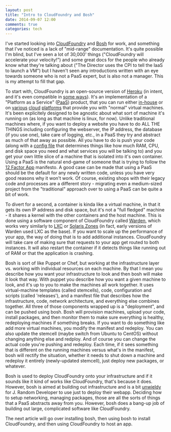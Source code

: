 ```yaml
---
layout: post
title: "Intro to CloudFoundry and Bosh"
date: 2014-09-07 12:00
comments: true
categories: tech
---
```


I've started looking into [CloudFoundry](http://cloudfoundry.org) and
[Bosh](http://bosh.cloudfoundry.org) for work, and something that I've noticed is
a lack of "mid-range" documentation. It's quite
possible I'm blind, but I've seen a lot of 30,000' things ("CloudFoundry
will accelerate your velocity!") and some great docs for the people who already
know what they're talking about ("The Director uses the CPI to tell the IaaS to
launch a VM") but I haven't seen any introductions written with an eye towards someone who
is not a PaaS expert, but is also not a manager. This is my attempt to fill
that gap.

To start with, CloudFoundry is an open-source version of [Heroku](http://heroku.com) (in intent, and
it's even compatible in [some ways](https://devcenter.heroku.com/articles/third-party-buildpacks)). It's an implementation of a "Platform as a
Service" ([PaaS](https://en.wikipedia.org/wiki/Platform_as_a_service)) product,
that you can run either [in-house](http://openstack.org) or on [various](http://aws.amazon.com)
[cloud](http://rackspace.com) [platforms](http://www.vmware.com/products/vcloud-hybrid-service/) that provide you
with "normal" virtual machines. It's been explicitely designed to be agnostic about
what sort of machine it's running on (as long as that machine is linux, for now). Unlike
traditional machines where, if you want to deploy a website you have to do ALL THE
THINGS including configuring the webserver, the IP address, the database (if you
use one), take care of logging, etc., in a PaaS they try and abstract as much of that
away as possible. All you have to do is push your code (along
with a [config file](http://docs.cloudfoundry.org/devguide/deploy-apps/manifest.html)
that determines things like how much RAM, CPU, and disk space
you need and what services you will be talking to) and you get your own little
slice of a machine that is isolated into it's own container. Using a PaaS is the
natural end-game of someone that is trying to follow the [12 Factor App](http://12factor.net)
manifesto. A good case can be made that using a PaaS should be the default for any
newly written code, unless you have very good reasons why it won't work. Of course,
existing shops with their legacy code and processes are a different story - migrating
even a medium-sized project from the "traditional" approach over to using a PaaS
can be quite a bit of work.

To divert for a second, a container is kinda like a virtual machine, in that it gets its own IP address and disk space, but
it's not a "full fledged" machine - it shares a kernel with the other containers
and the host machine. This is done using a software component of CloudFoundry called
[Warden](http://docs.cloudfoundry.org/concepts/architecture/warden.html), which
works very similarly to [LXC](https://linuxcontainers.org) or
[Solaris Zones](http://en.wikipedia.org/wiki/Solaris_Containers) (in fact, early
versions of Warden used LXC as the base). If you want to scale up the performance
of your app, the way of doing that is to add additional instances. CloudFoundry
will take care of making sure that requests to your app get routed to both
instances. It will also restart the container if it detects things like running
out of RAM or that the application is crashing.

Bosh is sort of like Puppet or Chef, but working at the infrastructure layer vs.
working with individual resources on each machine. By that I mean you describe how
you want your infrastructure to look and then bosh will make it look that way. With
puppet you describe how you want a given machine to look, and it's up to you to make
the machines all work together. It uses virtual-machine templates (called stemcells), code,
configuration and scripts (called 'releases'), and a manifest file that describes how the infrastructure,
code, network architecture, and everything else combines together. All three of those
components wrapped up is a "deployment", and can be pushed using bosh. Bosh will
provision machines, upload your code, install packages, and then monitor them to
make sure everything is healthy, redeploying machines if something breaks. If you
want to do something like add more virtual machines, you modify the manifest and
redeploy. You can also update the stemcell (maybe switch from Ubuntu to CentOS)
without changing anything else and redploy. And of course you can change the actual
code you're pushing and redeploy. Each time, if it sees something that is different
on the running machines versus what's in the manifest, bosh will rectify the situation,
whether it needs to shut down a machine and redeploy it entirely (newly-updated
stemcell), just deploy new packages, or whatever.

Bosh is used to deploy CloudFoundry onto your infrastructure and if it sounds like
it kind of works like CloudFoundry, that's because it does. However, bosh is aimed
at building out infrastructure and is a bit
[unwieldy](http://docs.cloudfoundry.org/bosh/create-release.html) for J. Random
Developer to use just to deploy their webapp. Deciding how to setup networking, managing
packages, those are all the sorts of things that a PaaS abstracts away from you.
However, bosh does a bang-up job of building out large, complicated software like
CloudFoundry.

The next article will go over installing bosh, then using bosh to install
CloudFoundry, and then using CloudFoundry to host an app.
